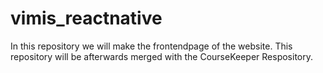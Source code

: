 # vimis_reactnative
In this repository we will make the frontendpage of the website.
This repository will be afterwards merged with the CourseKeeper Respository.
